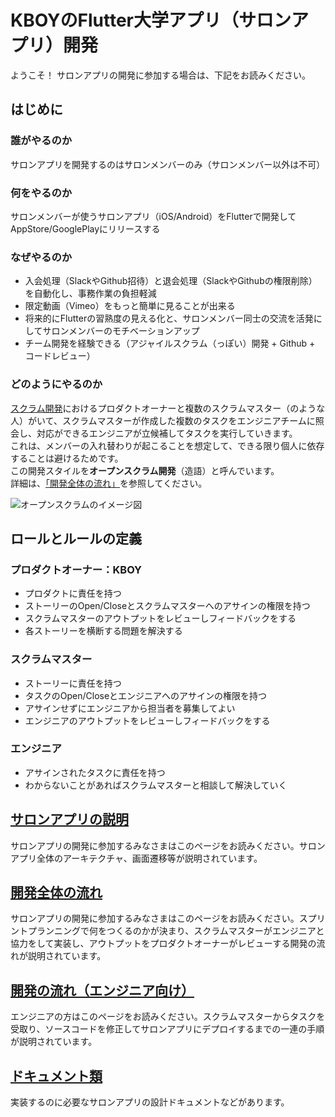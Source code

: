 # KBOYのFlutter大学アプリ（サロンアプリ）開発

ようこそ！
サロンアプリの開発に参加する場合は、下記をお読みください。

## はじめに

### 誰がやるのか

サロンアプリを開発するのはサロンメンバーのみ（サロンメンバー以外は不可）

### 何をやるのか

サロンメンバーが使うサロンアプリ（iOS/Android）をFlutterで開発してAppStore/GooglePlayにリリースする

### なぜやるのか

* 入会処理（SlackやGithub招待）と退会処理（SlackやGithubの権限削除）を自動化し、事務作業の負担軽減
* 限定動画（Vimeo）をもっと簡単に見ることが出来る
* 将来的にFlutterの習熟度の見える化と、サロンメンバー同士の交流を活発にしてサロンメンバーのモチベーションアップ
* チーム開発を経験できる（アジャイルスクラム（っぽい）開発 + Github + コードレビュー）

### どのようにやるのか

[スクラム開発](https://ja.wikipedia.org/wiki/%E3%82%B9%E3%82%AF%E3%83%A9%E3%83%A0_(%E3%82%BD%E3%83%95%E3%83%88%E3%82%A6%E3%82%A7%E3%82%A2%E9%96%8B%E7%99%BA))におけるプロダクトオーナーと複数のスクラムマスター（のような人）がいて、スクラムマスターが作成した複数のタスクをエンジニアチームに照会し、対応ができるエンジニアが立候補してタスクを実行していきます。  
これは、メンバーの入れ替わりが起こることを想定して、できる限り個人に依存することは避けるためです。  
この開発スタイルを**オープンスクラム開発**（造語）と呼んでいます。  
詳細は、[「開発全体の流れ」](explanation/sprint.md)を参照してください。  


![オープンスクラムのイメージ図](https://user-images.githubusercontent.com/13707135/87150730-9ae5a380-c2ed-11ea-82bf-652a39ff14e4.png)

## ロールとルールの定義

### プロダクトオーナー：KBOY
* プロダクトに責任を持つ
* ストーリーのOpen/Closeとスクラムマスターへのアサインの権限を持つ
* スクラムマスターのアウトプットをレビューしフィードバックをする
* 各ストーリーを横断する問題を解決する

### スクラムマスター
* ストーリーに責任を持つ
* タスクのOpen/Closeとエンジニアへのアサインの権限を持つ
* アサインせずにエンジニアから担当者を募集してよい
* エンジニアのアウトプットをレビューしフィードバックをする

### エンジニア
* アサインされたタスクに責任を持つ
* わからないことがあればスクラムマスターと相談して解決していく

## [サロンアプリの説明](explanation/overview.md)

サロンアプリの開発に参加するみなさまはこのページをお読みください。サロンアプリ全体のアーキテクチャ、画面遷移等が説明されています。

## [開発全体の流れ](explanation/sprint.md)

サロンアプリの開発に参加するみなさまはこのページをお読みください。スプリントプランニングで何をつくるのかが決まり、スクラムマスターがエンジニアと協力をして実装し、アウトプットをプロダクトオーナーがレビューする開発の流れが説明されています。

## [開発の流れ（エンジニア向け）](explanation/engineer.md)

エンジニアの方はこのページをお読みください。スクラムマスターからタスクを受取り、ソースコードを修正してサロンアプリにデプロイするまでの一連の手順が説明されています。

## [ドキュメント類](explanation/documents.md)

実装するのに必要なサロンアプリの設計ドキュメントなどがあります。

